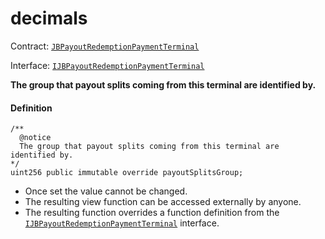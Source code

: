 # decimals

Contract: [`JBPayoutRedemptionPaymentTerminal`](/docs/v4/deprecated/v3/deprecated/or-payment-terminals/or-abstract/jbpayoutredemptionpaymentterminal/README.md)​‌

Interface: [`IJBPayoutRedemptionPaymentTerminal`](/docs/v4/deprecated/v3/interfaces/ijbpayoutredemptionpaymentterminal.md)

**The group that payout splits coming from this terminal are identified by.**

#### Definition

```
/**
  @notice
  The group that payout splits coming from this terminal are identified by.
*/
uint256 public immutable override payoutSplitsGroup;
```

* Once set the value cannot be changed.
* The resulting view function can be accessed externally by anyone.
* The resulting function overrides a function definition from the [`IJBPayoutRedemptionPaymentTerminal`](/docs/v4/deprecated/v3/interfaces/ijbpayoutredemptionpaymentterminal.md) interface.
